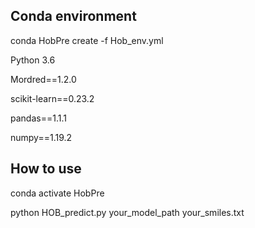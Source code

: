 

## Conda environment

conda HobPre create -f Hob_env.yml

Python 3.6

Mordred==1.2.0

scikit-learn==0.23.2

pandas==1.1.1

numpy==1.19.2

## How to use 

conda activate HobPre

python HOB_predict.py your_model_path your_smiles.txt

